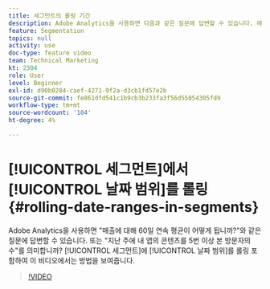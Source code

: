 ```yaml
---
title: 세그먼트의 롤링 기간
description: Adobe Analytics을 사용하면 다음과 같은 질문에 답변할 수 있습니다. 매출 60일 동안의 롤링 평균은 무엇입니까? 또는 - 지난 주 내 앱의 컨텐츠를 5번 이상 본 방문자는 몇 명입니까? 다음을 수행하십시오. 이 비디오에서는 방법을 보여줍니다.
feature: Segmentation
topics: null
activity: use
doc-type: feature video
team: Technical Marketing
kt: 2304
role: User
level: Beginner
exl-id: d90b0284-caef-4271-9f2a-d3cb1fd57e2b
source-git-commit: fe861dfd541c1b9cb3b233fa3f56d55054305fd9
workflow-type: tm+mt
source-wordcount: '104'
ht-degree: 4%

---
```


# [!UICONTROL 세그먼트]에서 [!UICONTROL 날짜 범위]를 롤링 {#rolling-date-ranges-in-segments}

Adobe Analytics을 사용하면 &quot;매출에 대해 60일 연속 평균이 어떻게 됩니까?&quot;와 같은 질문에 답변할 수 있습니다. 또는 &quot;지난 주에 내 앱의 콘텐츠를 5번 이상 본 방문자의 수&quot;를 의미합니까? [!UICONTROL 세그먼트]에 [!UICONTROL 날짜 범위]를 롤링 포함하여 이 비디오에서는 방법을 보여줍니다.

>[!VIDEO](https://video.tv.adobe.com/v/25403/?quality=12)

